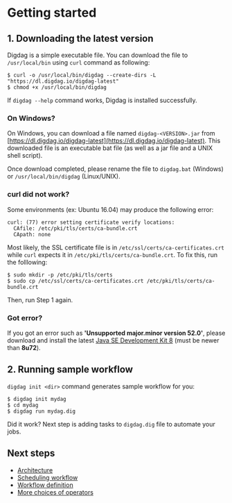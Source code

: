 # Getting started

## 1. Downloading the latest version

Digdag is a simple executable file. You can download the file to ``/usr/local/bin`` using `curl` command as following:

    $ curl -o /usr/local/bin/digdag --create-dirs -L "https://dl.digdag.io/digdag-latest"
    $ chmod +x /usr/local/bin/digdag

If `digdag --help` command works, Digdag is installed successfully.

### On Windows?

On Windows, you can download a file named `digdag-<VERSION>.jar` from [https://dl.digdag.io/digdag-latest](https://dl.digdag.io/digdag-latest). This downloaded file is an executable bat file (as well as a jar file and a UNIX shell script).

Once download completed, please rename the file to `digdag.bat` (Windows) or `/usr/local/bin/digdag` (Linux/UNIX).


### curl did not work?

Some environments (ex: Ubuntu 16.04) may produce the following error:

```shell
curl: (77) error setting certificate verify locations:
  CAfile: /etc/pki/tls/certs/ca-bundle.crt
  CApath: none
```

Most likely, the SSL certificate file is in `/etc/ssl/certs/ca-certificates.crt` while `curl` expects it in `/etc/pki/tls/certs/ca-bundle.crt`. To fix this, run the folllowing:

```shell
$ sudo mkdir -p /etc/pki/tls/certs
$ sudo cp /etc/ssl/certs/ca-certificates.crt /etc/pki/tls/certs/ca-bundle.crt
```

Then, run Step 1 again.

### Got error?

If you got an error such as **'Unsupported major.minor version 52.0'**, please download and install the latest [Java SE Development Kit 8](http://www.oracle.com/technetwork/java/javase/downloads/jdk8-downloads-2133151.html) (must be newer than **8u72**).

## 2. Running sample workflow

`digdag init <dir>` command generates sample workflow for you:

    $ digdag init mydag
    $ cd mydag
    $ digdag run mydag.dig

Did it work? Next step is adding tasks to `digdag.dig` file to automate your jobs.

Next steps
----------------------------------

* [Architecture](architecture.html)
* [Scheduling workflow](scheduling_workflow.html)
* [Workflow definition](workflow_definition.html)
* [More choices of operators](operators.html)

